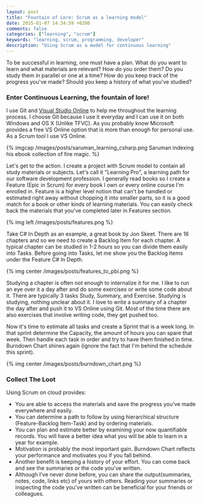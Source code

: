 ```yaml
---
layout: post
title: "Fountain of Lore: Scrum as a learning model"
date: 2015-01-07 14:34:59 +0200
comments: false
categories: ["learning", "scrum"]
keywords: "learning, scrum, programming, developer"
description: "Using Scrum as a model for continuous learning" 
---
```


To be successful in learning, one must have a plan. What do you want to learn and what materials are relevant? How do you order them? Do you study them in parallel or one at a time? How do you keep track of the progress you've made? Should you keep a history of what you've studied? 

<h3>Enter Continuous Learning, the fountain of lore!</h3>

I use Git and <a href="http://www.visualstudio.com/en-us/products/what-is-visual-studio-online-vs">Visual Studio Online</a> to help me throughout the learning process. I choose Git because I use it everyday and I can use it on both Windows and OS X (Unlike TFVC). As you probably know Microsoft provides a free VS Online option that is more than enough for personal use. As a Scrum tool I use VS Online. 

{% imgcap /images/posts/saruman_learning_csharp.png Saruman indexing his ebook collection of fire magic. %}
<!-- more -->


Let's get to the action. I create a project with Scrum model to contain all study materials or subjects. Let's call it "Learning Pro", a learning path for our software development profession. I generally read books so I create a Feature (Epic in Scrum) for every book I own or every online course I'm enrolled in. Feature is a higher level notion that can't be handled or estimated right away without chopping it into smaller parts, so it is a good match for a book or other kinds of learning materials. You can easily check back the materials that you've completed later in Features section.


{% img left /images/posts/features.png %}


Take C# In Depth as an example, a great book by Jon Skeet. There are 16 chapters and so we need to create a Backlog Item for each chapter. A typical chapter can be studied in 1-2 hours so you can divide them easily into Tasks. Before going into Tasks, let me show you the Backlog Items under the Feature C# In Depth.

{% img center /images/posts/features_to_pbi.png %}


Studying a chapter is often not enough to internalize it for me. I like to run an eye over it a day after and do some exercises or write some code about it. There are typically 3 tasks Study, Summary, and Exercise. Studying is studying, nothing unclear about it. I love to write a summary of a chapter the day after and push it to VS Online using Git. Most of the time there are also exercises that involve writing code, they get pushed too.

Now it's time to estimate all tasks and create a Sprint that is a week long. In that sprint determine the Capacity, the amount of hours you can spare that week. Then handle each task in order and try to have them finished in time. Burndown Chart shines again (ignore the fact that I'm behind the schedule this sprint). 

{% img center /images/posts/burndown_chart.png %}

<h3>Collect The Loot</h3>

Using Scrum on cloud provides: 

- You are able to access the materials and save the progress you've made everywhere and easily.
- You can determine a path to follow by using hierarchical structure (Feature-Backlog Item-Task) and by ordering materials.
- You can plan and estimate better by examining your now quantifiable records. You will have a better idea what you will be able to learn in a year for example.
- Motivation is probably the most important gain. Burndown Chart reflects your performance and motivates you if you fall behind.
- Another benefit is keeping a history of your effort. You can come back and see the summaries or the code you've written. 
- Although I've never done before, you can share the output(summaries, notes, code, links etc) of yours with others. Reading your summaries or inspecting the code you've written can be beneficial for your friends or colleagues. 
